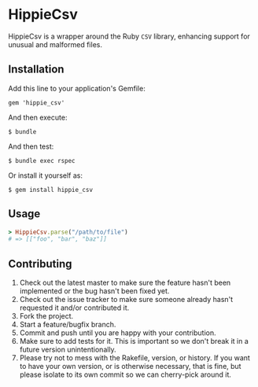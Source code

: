 # HippieCsv

HippieCsv is a wrapper around the Ruby `CSV` library, enhancing support for unusual and malformed files.

## Installation

Add this line to your application's Gemfile:

    gem 'hippie_csv'

And then execute:

    $ bundle

And then test:

    $ bundle exec rspec

Or install it yourself as:

    $ gem install hippie_csv

## Usage

```ruby
> HippieCsv.parse("/path/to/file")
# => [["foo", "bar", "baz"]]
```

## Contributing

1. Check out the latest master to make sure the feature hasn't been implemented or the bug hasn't been fixed yet.
2. Check out the issue tracker to make sure someone already hasn't requested it and/or contributed it.
3. Fork the project.
4. Start a feature/bugfix branch.
5. Commit and push until you are happy with your contribution.
6. Make sure to add tests for it. This is important so we don't break it in a future version unintentionally.
7. Please try not to mess with the Rakefile, version, or history. If you want to have your own version, or is otherwise necessary, that is fine, but please isolate to its own commit so we can cherry-pick around it.
